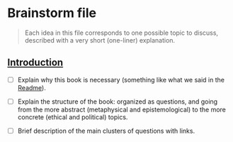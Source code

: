 # Brainstorm file

> Each idea in this file corresponds to one possible topic to discuss, described with a very short (one-liner) explanation.

## [Introduction](01-intro.1.md)

- [ ] Explain why this book is necessary (something like what we said in the [Readme](../README.md#but-why)).

- [ ] Explain the structure of the book: organized as questions, and going from the more abstract (metaphysical and epistemological) to the more concrete (ethical and political) topics.

- [ ] Brief description of the main clusters of questions with links.

